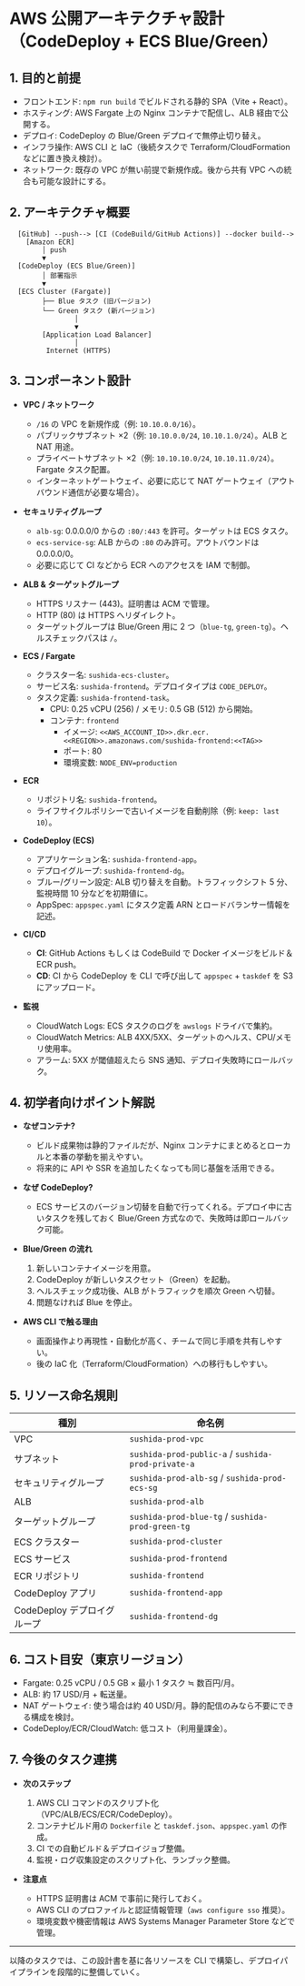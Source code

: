 # AWS 公開アーキテクチャ設計（CodeDeploy + ECS Blue/Green）

## 1. 目的と前提

- フロントエンド: `npm run build` でビルドされる静的 SPA（Vite + React）。
- ホスティング: AWS Fargate 上の Nginx コンテナで配信し、ALB 経由で公開する。
- デプロイ: CodeDeploy の Blue/Green デプロイで無停止切り替え。
- インフラ操作: AWS CLI と IaC（後続タスクで Terraform/CloudFormation などに置き換え検討）。
- ネットワーク: 既存の VPC が無い前提で新規作成。後から共有 VPC への統合も可能な設計にする。

## 2. アーキテクチャ概要

```
  [GitHub] --push--> [CI (CodeBuild/GitHub Actions)] --docker build-->
    [Amazon ECR]
        │ push
        ▼
  [CodeDeploy (ECS Blue/Green)]
        │ 部署指示
        ▼
  [ECS Cluster (Fargate)]
        ├── Blue タスク (旧バージョン)
        └── Green タスク (新バージョン)
                │
                ▼
        [Application Load Balancer]
                │
         Internet (HTTPS)
```

## 3. コンポーネント設計

- **VPC / ネットワーク**
  - `/16` の VPC を新規作成（例: `10.10.0.0/16`）。
  - パブリックサブネット ×2（例: `10.10.0.0/24`, `10.10.1.0/24`）。ALB と NAT 用途。
  - プライベートサブネット ×2（例: `10.10.10.0/24`, `10.10.11.0/24`）。Fargate タスク配置。
  - インターネットゲートウェイ、必要に応じて NAT ゲートウェイ（アウトバウンド通信が必要な場合）。

- **セキュリティグループ**
  - `alb-sg`: 0.0.0.0/0 からの `:80/:443` を許可。ターゲットは ECS タスク。
  - `ecs-service-sg`: ALB からの `:80` のみ許可。アウトバウンドは 0.0.0.0/0。
  - 必要に応じて CI などから ECR へのアクセスを IAM で制御。

- **ALB & ターゲットグループ**
  - HTTPS リスナー (443)。証明書は ACM で管理。
  - HTTP (80) は HTTPS へリダイレクト。
  - ターゲットグループは Blue/Green 用に 2 つ（`blue-tg`, `green-tg`）。ヘルスチェックパスは `/`。

- **ECS / Fargate**
  - クラスター名: `sushida-ecs-cluster`。
  - サービス名: `sushida-frontend`。デプロイタイプは `CODE_DEPLOY`。
  - タスク定義: `sushida-frontend-task`。
    - CPU: 0.25 vCPU (256) / メモリ: 0.5 GB (512) から開始。
    - コンテナ: `frontend`
      - イメージ: `<<AWS_ACCOUNT_ID>>.dkr.ecr.<<REGION>>.amazonaws.com/sushida-frontend:<<TAG>>`
      - ポート: 80
      - 環境変数: `NODE_ENV=production`

- **ECR**
  - リポジトリ名: `sushida-frontend`。
  - ライフサイクルポリシーで古いイメージを自動削除（例: `keep: last 10`）。

- **CodeDeploy (ECS)**
  - アプリケーション名: `sushida-frontend-app`。
  - デプロイグループ: `sushida-frontend-dg`。
  - ブルー/グリーン設定: ALB 切り替えを自動。トラフィックシフト 5 分、監視時間 10 分などを初期値に。
  - AppSpec: `appspec.yaml` にタスク定義 ARN とロードバランサー情報を記述。

- **CI/CD**
  - **CI**: GitHub Actions もしくは CodeBuild で Docker イメージをビルド＆ECR push。
  - **CD**: CI から CodeDeploy を CLI で呼び出して `appspec` + `taskdef` を S3 にアップロード。

- **監視**
  - CloudWatch Logs: ECS タスクのログを `awslogs` ドライバで集約。
  - CloudWatch Metrics: ALB 4XX/5XX、ターゲットのヘルス、CPU/メモリ使用率。
  - アラーム: 5XX が閾値超えたら SNS 通知、デプロイ失敗時にロールバック。

## 4. 初学者向けポイント解説

- **なぜコンテナ?**
  - ビルド成果物は静的ファイルだが、Nginx コンテナにまとめるとローカルと本番の挙動を揃えやすい。
  - 将来的に API や SSR を追加したくなっても同じ基盤を活用できる。

- **なぜ CodeDeploy?**
  - ECS サービスのバージョン切替を自動で行ってくれる。デプロイ中に古いタスクを残しておく Blue/Green 方式なので、失敗時は即ロールバック可能。

- **Blue/Green の流れ**
  1. 新しいコンテナイメージを用意。
  2. CodeDeploy が新しいタスクセット（Green）を起動。
  3. ヘルスチェック成功後、ALB がトラフィックを順次 Green へ切替。
  4. 問題なければ Blue を停止。

- **AWS CLI で触る理由**
  - 画面操作より再現性・自動化が高く、チームで同じ手順を共有しやすい。
  - 後の IaC 化（Terraform/CloudFormation）への移行もしやすい。

## 5. リソース命名規則

| 種別 | 命名例 |
|------|--------|
| VPC | `sushida-prod-vpc` |
| サブネット | `sushida-prod-public-a` / `sushida-prod-private-a` |
| セキュリティグループ | `sushida-prod-alb-sg` / `sushida-prod-ecs-sg` |
| ALB | `sushida-prod-alb` |
| ターゲットグループ | `sushida-prod-blue-tg` / `sushida-prod-green-tg` |
| ECS クラスター | `sushida-prod-cluster` |
| ECS サービス | `sushida-prod-frontend` |
| ECR リポジトリ | `sushida-frontend` |
| CodeDeploy アプリ | `sushida-frontend-app` |
| CodeDeploy デプロイグループ | `sushida-frontend-dg` |

## 6. コスト目安（東京リージョン）

- Fargate: 0.25 vCPU / 0.5 GB × 最小 1 タスク ≒ 数百円/月。
- ALB: 約 17 USD/月 + 転送量。
- NAT ゲートウェイ: 使う場合は約 40 USD/月。静的配信のみなら不要にできる構成を検討。
- CodeDeploy/ECR/CloudWatch: 低コスト（利用量課金）。

## 7. 今後のタスク連携

- **次のステップ**
  1. AWS CLI コマンドのスクリプト化（VPC/ALB/ECS/ECR/CodeDeploy）。
  2. コンテナビルド用の `Dockerfile` と `taskdef.json`、`appspec.yaml` の作成。
  3. CI での自動ビルド＆デプロイジョブ整備。
  4. 監視・ログ収集設定のスクリプト化、ランブック整備。

- **注意点**
  - HTTPS 証明書は ACM で事前に発行しておく。
  - AWS CLI のプロファイルと認証情報管理（`aws configure sso` 推奨）。
  - 環境変数や機密情報は AWS Systems Manager Parameter Store などで管理。

---

以降のタスクでは、この設計書を基に各リソースを CLI で構築し、デプロイパイプラインを段階的に整備していく。

